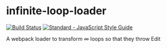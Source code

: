 # infinite-loop-loader
[![Build Status](https://travis-ci.org/nickbalestra/infinite-loop-loader.svg?branch=master)](https://travis-ci.org/nickbalestra/infinite-loop-loader)
[![Standard - JavaScript Style Guide](https://img.shields.io/badge/code%20style-standard-brightgreen.svg)](http://standardjs.com/)

A webpack loader to transform ∞ loops so that they throw Edit
